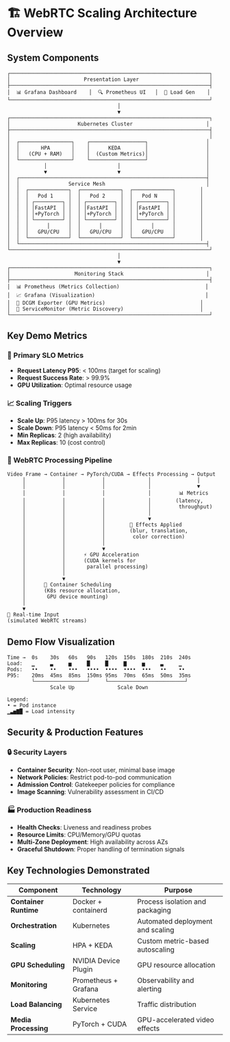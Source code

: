 # 🏗️ WebRTC Scaling Architecture Overview

## System Components

```
┌─────────────────────────────────────────────────────────────────┐
│                        Presentation Layer                       │
├─────────────────────────────────────────────────────────────────┤
│  📊 Grafana Dashboard    │  🔍 Prometheus UI   │  📱 Load Gen    │
└─────────────────────────────────────────────────────────────────┘
                                    │
                                    ▼
┌─────────────────────────────────────────────────────────────────┐
│                      Kubernetes Cluster                        │
├─────────────────────────────────────────────────────────────────┤
│                                                                 │
│  ┌─────────────────┐    ┌──────────────────┐                   │
│  │       HPA       │    │      KEDA        │                   │
│  │   (CPU + RAM)   │    │  (Custom Metrics)│                   │
│  └─────────────────┘    └──────────────────┘                   │
│           │                       │                            │
│           ▼                       ▼                            │
│  ┌─────────────────────────────────────────────────────────────┤
│  │                Service Mesh                                 │
│  │  ┌─────────────┐  ┌─────────────┐  ┌─────────────┐        │
│  │  │   Pod 1     │  │   Pod 2     │  │   Pod N     │        │
│  │  │ ┌─────────┐ │  │ ┌─────────┐ │  │ ┌─────────┐ │        │
│  │  │ │FastAPI  │ │  │ │FastAPI  │ │  │ │FastAPI  │ │        │
│  │  │ │+PyTorch │ │  │ │+PyTorch │ │  │ │+PyTorch │ │        │
│  │  │ └─────────┘ │  │ └─────────┘ │  │ └─────────┘ │        │
│  │  │      │      │  │      │      │  │      │      │        │
│  │  │   GPU/CPU   │  │   GPU/CPU   │  │   GPU/CPU   │        │
│  │  └─────────────┘  └─────────────┘  └─────────────┘        │
│  └─────────────────────────────────────────────────────────────┤
└─────────────────────────────────────────────────────────────────┘
                                    │
                                    ▼
┌─────────────────────────────────────────────────────────────────┐
│                     Monitoring Stack                           │
├─────────────────────────────────────────────────────────────────┤
│  📊 Prometheus (Metrics Collection)                            │
│  📈 Grafana (Visualization)                                    │
│  🔧 DCGM Exporter (GPU Metrics)                               │
│  📝 ServiceMonitor (Metric Discovery)                         │
└─────────────────────────────────────────────────────────────────┘
```

## Key Demo Metrics

### 🎯 Primary SLO Metrics
- **Request Latency P95**: < 100ms (target for scaling)
- **Request Success Rate**: > 99.9%
- **GPU Utilization**: Optimal resource usage

### 📈 Scaling Triggers
- **Scale Up**: P95 latency > 100ms for 30s
- **Scale Down**: P95 latency < 50ms for 2min
- **Min Replicas**: 2 (high availability)
- **Max Replicas**: 10 (cost control)

### 🔄 WebRTC Processing Pipeline
```
Video Frame → Container → PyTorch/CUDA → Effects Processing → Output
     │            │            │              │               │
     │            │            │              │               ▼
     │            │            │              │         📊 Metrics
     │            │            │              │        (latency, 
     │            │            │              │         throughput)
     │            │            │              │
     │            │            │              ▼
     │            │            │        🎨 Effects Applied
     │            │            │        (blur, translation, 
     │            │            │         color correction)
     │            │            │
     │            │            ▼
     │            │      ⚡ GPU Acceleration
     │            │      (CUDA kernels for
     │            │       parallel processing)
     │            │
     │            ▼
     │      🐳 Container Scheduling
     │      (K8s resource allocation,
     │       GPU device mounting)
     │
     ▼
📱 Real-time Input
(simulated WebRTC streams)
```

## Demo Flow Visualization

```
Time →  0s    30s   60s   90s   120s  150s  180s  210s  240s
Load:   ▁     ▃     ▅     █     █     ▇     ▅     ▃     ▁
Pods:   ••    ••    •••   ••••  ••••  ••••  •••   ••    ••
P95:    20ms  45ms  85ms  150ms 95ms  70ms  65ms  50ms  35ms
        └─────────────────┘     └─────────────────────────┘
              Scale Up              Scale Down

Legend:
• = Pod instance
▁▃▅▇█ = Load intensity
```

## Security & Production Features

### 🔒 Security Layers
- **Container Security**: Non-root user, minimal base image
- **Network Policies**: Restrict pod-to-pod communication  
- **Admission Control**: Gatekeeper policies for compliance
- **Image Scanning**: Vulnerability assessment in CI/CD

### 🏭 Production Readiness
- **Health Checks**: Liveness and readiness probes
- **Resource Limits**: CPU/Memory/GPU quotas
- **Multi-Zone Deployment**: High availability across AZs
- **Graceful Shutdown**: Proper handling of termination signals

## Key Technologies Demonstrated

| Component | Technology | Purpose |
|-----------|------------|---------|
| **Container Runtime** | Docker + containerd | Process isolation and packaging |
| **Orchestration** | Kubernetes | Automated deployment and scaling |
| **Scaling** | HPA + KEDA | Custom metric-based autoscaling |
| **GPU Scheduling** | NVIDIA Device Plugin | GPU resource allocation |
| **Monitoring** | Prometheus + Grafana | Observability and alerting |
| **Load Balancing** | Kubernetes Service | Traffic distribution |
| **Media Processing** | PyTorch + CUDA | GPU-accelerated video effects |
